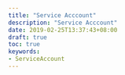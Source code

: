 ```yaml
---
title: "Service Acccount"
description: "Service Acccount"
date: 2019-02-25T13:37:43+08:00
draft: true
toc: true
keywords:
- ServiceAccount
---
```


